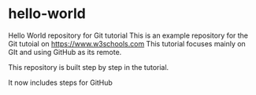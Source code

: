 # hello-world

Hello World repository for Git tutorial
This is an example repository for the Git tutoial on <https://www.w3schools.com>
This tutorial focuses mainly on GIt and using GitHub as its remote.

This repository is built step by step in the tutorial.

It now includes steps for GitHub
